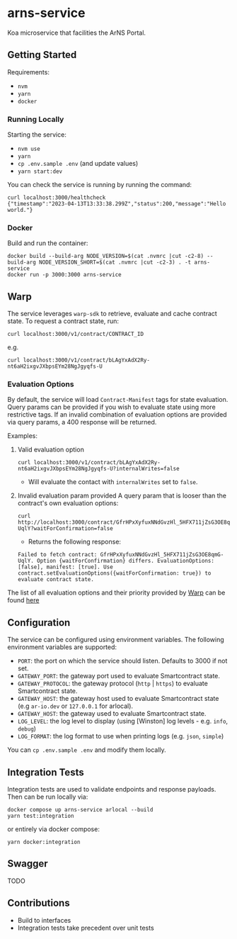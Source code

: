 # arns-service

Koa microservice that facilities the ArNS Portal.

## Getting Started

Requirements:

- `nvm`
- `yarn`
- `docker`

### Running Locally

Starting the service:

- `nvm use`
- `yarn`
- `cp .env.sample .env` (and update values)
- `yarn start:dev`

You can check the service is running by running the command:

```shell
curl localhost:3000/healthcheck
{"timestamp":"2023-04-13T13:33:38.299Z","status":200,"message":"Hello world."}
```

### Docker

Build and run the container:

```shell
docker build --build-arg NODE_VERSION=$(cat .nvmrc |cut -c2-8) --build-arg NODE_VERSION_SHORT=$(cat .nvmrc |cut -c2-3) . -t arns-service
docker run -p 3000:3000 arns-service
```

## Warp

The service leverages `warp-sdk` to retrieve, evaluate and cache contract state. To request a contract state, run:

```shell
curl localhost:3000/v1/contract/CONTRACT_ID
```

e.g.

```shell
curl localhost:3000/v1/contract/bLAgYxAdX2Ry-nt6aH2ixgvJXbpsEYm28NgJgyqfs-U
```

### Evaluation Options

By default, the service will load `Contract-Manifest` tags for state evaluation. Query params can be provided if you wish to evaluate state using more restrictive tags. If an invalid combination of evaluation options are provided via query params, a 400 response will be returned.

Examples:

1. Valid evaluation option

   ```shell
   curl localhost:3000/v1/contract/bLAgYxAdX2Ry-nt6aH2ixgvJXbpsEYm28NgJgyqfs-U?internalWrites=false
   ```

   - Will evaluate the contact with `internalWrites` set to `false`.

2. Invalid evaluation param provided
   A query param that is looser than the contract's own evaluation options:

   ```shell
   curl http://localhost:3000/contract/GfrHPxXyfuxNNdGvzHl_5HFX711jZsG3OE8qmG-UqlY?waitForConfirmation=false
   ```

   - Returns the following response:

   ```
   Failed to fetch contract: GfrHPxXyfuxNNdGvzHl_5HFX711jZsG3OE8qmG-UqlY. Option {waitForConfirmation} differs. EvaluationOptions: [false], manifest: [true]. Use contract.setEvaluationOptions({waitForConfirmation: true}) to evaluate contract state.
   ```

The list of all evaluation options and their priority provided by [Warp](warp.cc) can be found [here](https://academy.warp.cc/docs/sdk/advanced/evaluation-options)

## Configuration

The service can be configured using environment variables. The following environment variables are supported:

- `PORT`: the port on which the service should listen. Defaults to 3000 if not set.
- `GATEWAY_PORT`: the gateway port used to evaluate Smartcontract state.
- `GATEWAY_PROTOCOL`: the gateway protocol (`http` | `https`) to evaluate Smartcontract state.
- `GATEWAY_HOST`: the gateway host used to evaluate Smartcontract state (e.g `ar-io.dev` or `127.0.0.1` for arlocal).
- `GATEWAY_HOST`: the gateway used to evaluate Smartcontract state.
- `LOG_LEVEL`: the log level to display (using [Winston] log levels - e.g. `info`, `debug`)
- `LOG_FORMAT`: the log format to use when printing logs (e.g. `json`, `simple`)

You can `cp .env.sample .env` and modify them locally.

## Integration Tests

Integration tests are used to validate endpoints and response payloads. Then can be run locally via:

```shell
docker compose up arns-service arlocal --build
yarn test:integration
```

or entirely via docker compose:

```shell
yarn docker:integration
```

## Swagger

TODO

## Contributions

- Build to interfaces
- Integration tests take precedent over unit tests
